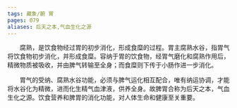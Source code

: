 ```yaml
---
tags: 藏象/腑 胃
pages: 079
aliases: 后天之本,气血生化之源
---
```

&emsp;&emsp;腐熟，是饮食物经过胃的初步消化，形成食糜的过程。胃主腐熟水谷，指胃气将饮食物初步消化，并形成食糜。容纳于胃的饮食物，经胃气磨化和腐熟作用后，精微物质被吸收，并由脾气转输至全身；而食糜则下传于小肠作进一步消化。

&emsp;&emsp;胃气的受纳、腐熟水谷功能，必须与脾气运化相互配合，唯有纳运协调，才能将水谷化为精微，进而化生精气血津液，供养全身。故脾胃合称为后天之本，气血生化之源。饮食营养和脾胃的消化功能，对人体生命和健康至关重要。